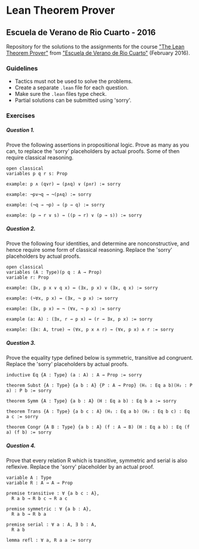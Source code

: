 # Lean Theorem Prover
## Escuela de Verano de Rio Cuarto - 2016

Repository for the solutions to the assignments for the course ["The Lean Theorem Prover"](https://leanprover.github.io/) from ["Escuela de Verano de Rio Cuarto"](http://dc.exa.unrc.edu.ar/rio2016/) (February 2016).

### Guidelines
* Tactics must not be used to solve the problems.
* Create a separate `.lean` file for each question.
* Make sure the `.lean` files type check.
* Partial solutions can be submitted using 'sorry'.

### Exercises

##### Question 1. 
Prove the following assertions in propositional logic. Prove as many as you can, to replace the 'sorry' placeholders by actual proofs. Some of then require classical reasoning.

```lean
open classical
variables p q r s: Prop

example: p ∧ (q∨r) ↔ (p∧q) ∨ (p∧r) := sorry

example: ¬p∨¬q → ¬(p∧q) := sorry

example: (¬q → ¬p) → (p → q) := sorry

example: (p → r ∨ s) → ((p → r) ∨ (p → s)) := sorry
```
##### Question 2.
Prove the following four identities, and determine are nonconstructive, and hence require some form of classical reasoning. Replace the 'sorry' placeholders by actual proofs.

```lean
open classical
variables (A : Type)(p q : A → Prop)
variable r: Prop

example: (∃x, p x ∨ q x) ↔ (∃x, p x) ∨ (∃x, q x) := sorry

example: (¬∀x, p x) ↔ (∃x, ¬ p x) := sorry

example: (∃x, p x) ↔ ¬ (∀x, ¬ p x) := sorry

example (a: A) : (∃x, r → p x) ↔ (r → ∃x, p x) := sorry

example: (∃x: A, true) → (∀x, p x ∧ r) → (∀x, p x) ∧ r := sorry
```

##### Question 3. 
Prove the equality type defined below is symmetric, transitive ad congruent. Replace the 'sorry' placeholders by actual proofs.

```lean
inductive Eq {A : Type} (a : A) : A → Prop := sorry

theorem Subst {A : Type} {a b : A} {P : A → Prop} (H₁ : Eq a b)(H₂ : P a) : P b := sorry

theorem Symm {A : Type} {a b : A} (H : Eq a b) : Eq b a := sorry

theorem Trans {A : Type} {a b c : A} (H₁ : Eq a b) (H₂ : Eq b c) : Eq a c := sorry

theorem Congr {A B : Type} {a b : A} (f : A → B) (H : Eq a b) : Eq (f a) (f b) := sorry
```

##### Question 4.
Prove that every relation R which is transitive, symmetric and serial is also reflexive. Replace the 'sorry' placeholder by an actual proof.

```lean
variable A : Type
variable R : A → A → Prop

premise transitive : ∀ {a b c : A},
  R a b → R b c → R a c

premise symmetric : ∀ {a b : A},
  R a b → R b a

premise serial : ∀ a : A, ∃ b : A,
  R a b

lemma refl : ∀ a, R a a := sorry
```
